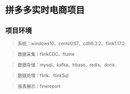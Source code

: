 # 拼多多实时电商项目
## 项目环境
> 系统：windows10、centsOS7、cdh6.3.2、flink1.17.2

> 数据采集：flinkCDC、flume

> 数据存储：mysql、kafka、hbase、redis、doris

> 数据处理：flink、flinkSql

> 报表展示：finereport